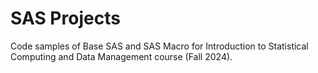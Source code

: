 # SAS Projects

Code samples of Base SAS and SAS Macro for Introduction to Statistical Computing and Data Management course (Fall 2024).
